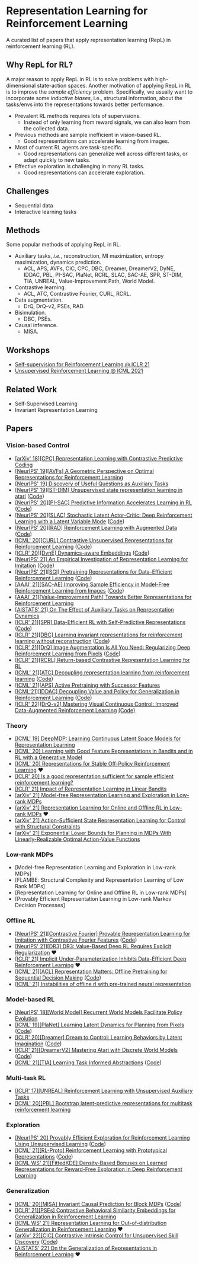 # Representation Learning for Reinforcement Learning

A curated list of papers that apply representation learning (RepL) in reinforcement learning (RL).

## Why RepL for RL?

A major reason to apply RepL in RL is to solve problems with high-dimensional state-action spaces. Another motivation of applying RepL in RL is to improve the *sample efficiency* problem. Specifically, we usually want to incorporate some *inductive biases*, i.e., structural information, about the tasks/envs into the representations towards better performance.

- Prevalent RL methods requires lots of supervisions.
    - Instead of only learning from reward signals, we can also learn from the collected data.
- Previous methods are sample inefficient in vision-based RL.
    - Good representations can accelerate learning from images.
- Most of current RL agents are task-specific.
    - Good representations can generalize well across different tasks, or adapt quickly to new tasks.
- Effective exploration is challenging in many RL tasks.
    - Good representations can accelerate exploration.

## Challenges

- Sequential data
- Interactive learning tasks

## Methods

Some popular methods of applying RepL in RL.

- Auxiliary tasks, *i.e.*, reconstruction, MI maximization, entropy maximization, dynamics prediction.
  - ACL, APS, AVFs, CIC, CPC, DBC, Dreamer, DreamerV2, DyNE, IDDAC, PBL, PI-SAC, PlaNet, RCRL, SLAC, SAC-AE, SPR, ST-DIM, TIA, UNREAL, Value-Improvement Path, World Model.
- Contrastive learning.
  - ACL, ATC, Contrastive Fourier, CURL, RCRL. 
- Data augmentation.
  - DrQ, DrQ-v2, PSEs, RAD.
- Bisimulation.
  - DBC, PSEs.
- Causal inference.
  - MISA.

## Workshops

- [Self-supervision for Reinforcement Learning @ ICLR 21](https://sslrlworkshop.github.io/)
- [Unsupervised Reinforcement Learning @ ICML 2021](https://urlworkshop.github.io/)

##   Related Work

- Self-Supervised Learning
- Invariant Representation Learning

## Papers

### Vision-based Control

- [[arXiv' 18][CPC] Representation Learning with Contrastive Predictive Coding](https://arxiv.org/abs/1807.03748)
- [[NeurIPS' 19][AVFs] A Geometric Perspective on Optimal Representations for Reinforcement Learning](https://arxiv.org/abs/1901.11530)
- [[NeurIPS' 19] Discovery of Useful Questions as Auxiliary Tasks](https://arxiv.org/abs/1909.04607)
- [[NeurIPS' 19][ST-DIM] Unsupervised state representation learning in atari](https://arxiv.org/abs/1906.08226) ([Code](https://github.com/mila-iqia/atari-representation-learning))
- [[NeurIPS' 20][PI-SAC] Predictive Information Accelerates Learning in RL](https://arxiv.org/abs/2007.12401) ([Code](https://github.com/google-research/pisac))
- [[NeurIPS' 20][SLAC] Stochastic Latent Actor-Critic: Deep Reinforcement Learning with a Latent Variable Mode](https://arxiv.org/abs/1907.00953) ([Code](https://github.com/alexlee-gk/slac))
- [[NeurIPS' 20][RAD] Reinforcement Learning with Augmented Data](https://arxiv.org/abs/2004.14990) ([Code](https://github.com/MishaLaskin/rad))
- [[ICML' 20][CURL] Contrastive Unsupervised Representations for Reinforcement Learning](https://arxiv.org/abs/2004.04136) ([Code](https://www.github.com/MishaLaskin/curl))
- [[ICLR' 20][DynE] Dynamics-aware Embeddings](https://arxiv.org/abs/1908.09357) ([Code](https://github.com/dyne-submission/dynamics-aware-embeddings))
- [[NeurIPS' 21] An Empirical Investigation of Representation Learning for Imitation](https://openreview.net/forum?id=kBNhgqXatI) ([Code](https://github.com/HumanCompatibleAI/eirli))
- [[NeurIPS' 21][SGI] Pretraining Representations for Data-Efficient Reinforcement Learning](https://proceedings.neurips.cc/paper/2021/hash/69eba34671b3ef1ef38ee85caae6b2a1-Abstract.html) ([Code](https://github.com/mila-iqia/SGI))
- [[AAAI' 21][SAC-AE] Improving Sample Efficiency in Model-Free Reinforcement Learning from Images](https://arxiv.org/abs/1910.01741) ([Code](https://sites.google.com/view/sac-ae/home))
- [[AAAI' 21][Value-Improvement Path] Towards Better Representations for Reinforcement Learning](https://arxiv.org/abs/2006.02243)
- [[AISTATS' 21] On The Effect of Auxiliary Tasks on Representation Dynamics](https://arxiv.org/abs/2102.13089)
- [[ICLR' 21][SPR] Data-Efficient RL with Self-Predictive Representations](https://arxiv.org/abs/2007.05929) ([Code](https://github.com/mila-iqia/spr))
- [[ICLR' 21][DBC] Learning invariant representations for reinforcement learning without reconstruction](https://arxiv.org/abs/2006.10742) ([Code](https://github.com/facebookresearch/deep_bisim4control))
- [[ICLR' 21][DrQ] Image Augmentation Is All You Need: Regularizing Deep Reinforcement Learning from Pixels](https://arxiv.org/abs/2004.13649) ([Code](https://github.com/denisyarats/drq))
- [[ICLR' 21][RCRL] Return-based Contrastive Representation Learning for RL](https://arxiv.org/abs/2102.10960)
- [[ICML' 21][ATC] Decoupling representation learning from reinforcement learning](https://arxiv.org/abs/2009.08319) ([Code](https://github.com/astooke/rlpyt/tree/master/rlpyt/ul))
- [[ICML' 21][APS] Active Pretraining with Successor Features](http://proceedings.mlr.press/v139/liu21b.html)
- [[ICML'21][IDDAC] Decoupling Value and Policy for Generalization in Reinforcement Learning](https://arxiv.org/abs/2102.10330) ([Code](https://github.com/rraileanu/idaac))
- [[ICLR' 22][DrQ-v2] Mastering Visual Continuous Control: Improved Data-Augmented Reinforcement Learning](https://openreview.net/forum?id=_SJ-_yyes8) [(Code)](https://github.com/facebookresearch/drqv2)

### Theory

- [[ICML' 19] DeepMDP: Learning Continuous Latent Space Models for Representation Learning](https://arxiv.org/abs/1906.02736)
- [[ICML' 20] Learning with Good Feature Representations in Bandits and in RL with a Generative Model](https://arxiv.org/abs/1911.07676)
- [[ICML' 20] Representations for Stable Off-Policy Reinforcement Learning](https://arxiv.org/abs/2007.05520) :heart:
- [[ICLR' 20] Is a good representation sufficient for sample efficient reinforcement learning?](https://arxiv.org/abs/1910.03016)
- [[ICLR' 21] Impact of Representation Learning in Linear Bandits](https://arxiv.org/abs/2010.06531)
- [[arXiv' 21] Model-free Representation Learning and Exploration in Low-rank MDPs](https://arxiv.org/abs/2102.07035)
- [[arXiv' 21] Representation Learning for Online and Offline RL in Low-rank MDPs](https://arxiv.org/abs/2110.04652) :heart:
- [[arXiv' 21] Action-Sufficient State Representation Learning for Control with Structural Constraints](https://arxiv.org/abs/2110.05721)
- [[arXiv' 21] Exponential Lower Bounds for Planning in MDPs With Linearly-Realizable Optimal Action-Value Functions](https://arxiv.org/abs/2010.01374)

### Low-rank MDPs

- [Model-free Representation Learning and Exploration in Low-rank MDPs]
- [FLAMBE: Structural Complexity and Representation Learning of Low Rank MDPs]
- [Representation Learning for Online and Offline RL in Low-rank MDPs]
- [Provably Efficient Representation Learning in Low-rank Markov Decision Processes]

### Offline RL

- [[NeurIPS' 21][Contrastive Fourier] Provable Representation Learning for Imitation with Contrastive Fourier Features](https://arxiv.org/abs/2105.12272) ([Code](https://github.com/google-research/google-research/tree/master/rl_repr))
- [[NeurIPS' 21][DR3] DR3: Value-Based Deep RL Requires Explicit Regularization](https://openreview.net/forum?id=POvMvLi91f) :heart:
- [[ICLR' 21] Implicit Under-Parameterization Inhibits Data-Efficient Deep Reinforcement Learning](https://openreview.net/forum?id=O9bnihsFfXU) :heart:
- [[ICML' 21][ACL] Representation Matters: Offline Pretraining for Sequential Decision Making](https://arxiv.org/abs/2102.05815) ([Code](https://github.com/google-research/google-research/tree/master/rl_repr))
- [[ICML' 21] Instabilities of offline rl with pre-trained neural representation](https://arxiv.org/abs/2103.04947)

### Model-based RL

- [[NeurIPS' 18][World Model] Recurrent World Models Facilitate Policy Evolution](https://arxiv.org/pdf/1809.01999.pdf)
- [[ICML' 19][PlaNet] Learning Latent Dynamics for Planning from Pixels](https://arxiv.org/abs/1811.04551) ([Code](https://github.com/google-research/planet))
- [[ICLR' 20][Dreamer] Dream to Control: Learning Behaviors by Latent Imagination](https://arxiv.org/abs/1912.01603) ([Code](https://github.com/google-research/dreamer))
- [[ICLR' 21][DreamerV2] Mastering Atari with Discrete World Models](https://arxiv.org/abs/2010.02193) ([Code](https://github.com/danijar/dreamerv2))
- [[ICML' 21][TIA] Learning Task Informed Abstractions](https://arxiv.org/abs/2106.15612) ([Code](https://xiangfu.co/tia))

### Multi-task RL

- [[ICLR' 17][UNREAL] Reinforcement Learning with Unsupervised Auxiliary Tasks](https://arxiv.org/abs/1611.05397)
- [[ICML' 20][PBL] Bootstrap latent-predictive representations for multitask reinforcement learning](https://arxiv.org/abs/2004.14646)

### Exploration

- [[NeurIPS' 20] Provably Efficient Exploration for Reinforcement Learning Using Unsupervised Learning](https://arxiv.org/abs/2003.06898) ([Code](https://github.com/FlorenceFeng/StateDecoding))
- [[ICML' 21][RL-Proto] Reinforcement Learning with Prototypical Representations](https://arxiv.org/abs/2102.11271) ([Code](https://github.com/denisyarats/proto))
- [[ICML WS' 21][FittedKDE] Density-Based Bonuses on Learned Representations for Reward-Free Exploration in Deep Reinforcement Learning](https://openreview.net/forum?id=vRSY3L4Rlhp)

### Generalization

- [[ICML' 20][MISA]  Invariant Causal Prediction for Block MDPs](https://arxiv.org/abs/2003.06016) ([Code](https://github.com/facebookresearch/icp-block-mdp))
- [[ICLR' 21][PSEs] Contrastive Behavioral Similarity Embeddings for Generalization in Reinforcement Learning](https://arxiv.org/abs/2101.05265)
- [[ICML WS' 21] Representation Learning for Out-of-distribution Generalization in Reinforcement Learning](https://openreview.net/forum?id=I8rHTlfITWC) :heart:
- [[arXiv' 22][CIC] Contrastive Intrinsic Control for Unsupervised Skill Discovery](https://arxiv.org/abs/2202.00161) ([Code](https://sites.google.com/view/cicrl/))
- [[AISTATS' 22] On the Generalization of Representations in Reinforcement Learning](https://arxiv.org/abs/2203.00543) :heart:


